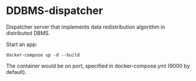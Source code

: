 # DDBMS-dispatcher

Dispatcher server that implements data redistribution algorithm in distributed DBMS.

Start an app:

```docker-compose up -d --build```

The container would be on port, specified in docker-compose.yml (9000 by default).